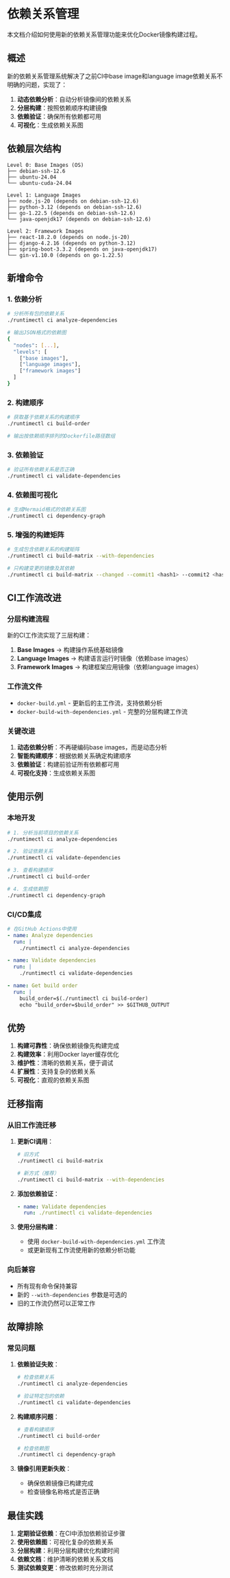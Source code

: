 # 依赖关系管理

本文档介绍如何使用新的依赖关系管理功能来优化Docker镜像构建过程。

## 概述

新的依赖关系管理系统解决了之前CI中base image和language image依赖关系不明确的问题，实现了：

1. **动态依赖分析**：自动分析镜像间的依赖关系
2. **分层构建**：按照依赖顺序构建镜像
3. **依赖验证**：确保所有依赖都可用
4. **可视化**：生成依赖关系图

## 依赖层次结构

```
Level 0: Base Images (OS)
├── debian-ssh-12.6
├── ubuntu-24.04
└── ubuntu-cuda-24.04

Level 1: Language Images
├── node.js-20 (depends on debian-ssh-12.6)
├── python-3.12 (depends on debian-ssh-12.6)
├── go-1.22.5 (depends on debian-ssh-12.6)
└── java-openjdk17 (depends on debian-ssh-12.6)

Level 2: Framework Images
├── react-18.2.0 (depends on node.js-20)
├── django-4.2.16 (depends on python-3.12)
├── spring-boot-3.3.2 (depends on java-openjdk17)
└── gin-v1.10.0 (depends on go-1.22.5)
```

## 新增命令

### 1. 依赖分析

```bash
# 分析所有包的依赖关系
./runtimectl ci analyze-dependencies

# 输出JSON格式的依赖图
{
  "nodes": [...],
  "levels": [
    ["base images"],
    ["language images"],
    ["framework images"]
  ]
}
```

### 2. 构建顺序

```bash
# 获取基于依赖关系的构建顺序
./runtimectl ci build-order

# 输出按依赖顺序排列的Dockerfile路径数组
```

### 3. 依赖验证

```bash
# 验证所有依赖关系是否正确
./runtimectl ci validate-dependencies
```

### 4. 依赖图可视化

```bash
# 生成Mermaid格式的依赖关系图
./runtimectl ci dependency-graph
```

### 5. 增强的构建矩阵

```bash
# 生成包含依赖关系的构建矩阵
./runtimectl ci build-matrix --with-dependencies

# 只构建变更的镜像及其依赖
./runtimectl ci build-matrix --changed --commit1 <hash1> --commit2 <hash2> --with-dependencies
```

## CI工作流改进

### 分层构建流程

新的CI工作流实现了三层构建：

1. **Base Images** → 构建操作系统基础镜像
2. **Language Images** → 构建语言运行时镜像（依赖base images）
3. **Framework Images** → 构建框架应用镜像（依赖language images）

### 工作流文件

- `docker-build.yml` - 更新后的主工作流，支持依赖分析
- `docker-build-with-dependencies.yml` - 完整的分层构建工作流

### 关键改进

1. **动态依赖分析**：不再硬编码base images，而是动态分析
2. **智能构建顺序**：根据依赖关系确定构建顺序
3. **依赖验证**：构建前验证所有依赖都可用
4. **可视化支持**：生成依赖关系图

## 使用示例

### 本地开发

```bash
# 1. 分析当前项目的依赖关系
./runtimectl ci analyze-dependencies

# 2. 验证依赖关系
./runtimectl ci validate-dependencies

# 3. 查看构建顺序
./runtimectl ci build-order

# 4. 生成依赖图
./runtimectl ci dependency-graph
```

### CI/CD集成

```yaml
# 在GitHub Actions中使用
- name: Analyze dependencies
  run: |
    ./runtimectl ci analyze-dependencies

- name: Validate dependencies
  run: |
    ./runtimectl ci validate-dependencies

- name: Get build order
  run: |
    build_order=$(./runtimectl ci build-order)
    echo "build_order=$build_order" >> $GITHUB_OUTPUT
```

## 优势

1. **构建可靠性**：确保依赖镜像先构建完成
2. **构建效率**：利用Docker layer缓存优化
3. **维护性**：清晰的依赖关系，便于调试
4. **扩展性**：支持复杂的依赖关系
5. **可视化**：直观的依赖关系图

## 迁移指南

### 从旧工作流迁移

1. **更新CI调用**：
   ```bash
   # 旧方式
   ./runtimectl ci build-matrix

   # 新方式（推荐）
   ./runtimectl ci build-matrix --with-dependencies
   ```

2. **添加依赖验证**：
   ```yaml
   - name: Validate dependencies
     run: ./runtimectl ci validate-dependencies
   ```

3. **使用分层构建**：
   - 使用 `docker-build-with-dependencies.yml` 工作流
   - 或更新现有工作流使用新的依赖分析功能

### 向后兼容

- 所有现有命令保持兼容
- 新的 `--with-dependencies` 参数是可选的
- 旧的工作流仍然可以正常工作

## 故障排除

### 常见问题

1. **依赖验证失败**：
   ```bash
   # 检查依赖关系
   ./runtimectl ci analyze-dependencies

   # 验证特定包的依赖
   ./runtimectl ci validate-dependencies
   ```

2. **构建顺序问题**：
   ```bash
   # 查看构建顺序
   ./runtimectl ci build-order

   # 检查依赖图
   ./runtimectl ci dependency-graph
   ```

3. **镜像引用更新失败**：
   - 确保依赖镜像已构建完成
   - 检查镜像名称格式是否正确

## 最佳实践

1. **定期验证依赖**：在CI中添加依赖验证步骤
2. **使用依赖图**：可视化复杂的依赖关系
3. **分层构建**：利用分层构建优化构建时间
4. **依赖文档**：维护清晰的依赖关系文档
5. **测试依赖变更**：修改依赖时充分测试
